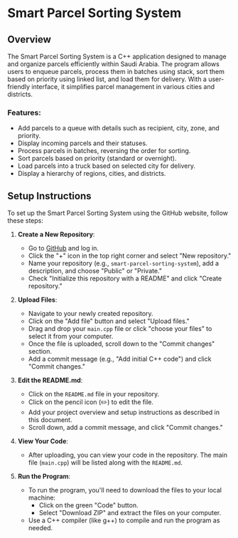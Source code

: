 # Smart Parcel Sorting System

## Overview
The Smart Parcel Sorting System is a C++ application designed to manage and organize parcels efficiently within Saudi Arabia. The program allows users to enqueue parcels, process them in batches using stack, sort them based on priority using linked list, and load them for delivery. With a user-friendly interface, it simplifies parcel management in various cities and districts.

### Features:
- Add parcels to a queue with details such as recipient, city, zone, and priority.
- Display incoming parcels and their statuses.
- Process parcels in batches, reversing the order for sorting.
- Sort parcels based on priority (standard or overnight).
- Load parcels into a truck based on selected city for delivery.
- Display a hierarchy of regions, cities, and districts.

## Setup Instructions

To set up the Smart Parcel Sorting System using the GitHub website, follow these steps:

1. **Create a New Repository**:
   - Go to [GitHub](https://github.com) and log in.
   - Click the "+" icon in the top right corner and select "New repository."
   - Name your repository (e.g., `smart-parcel-sorting-system`), add a description, and choose "Public" or "Private."
   - Check "Initialize this repository with a README" and click "Create repository."

2. **Upload Files**:
   - Navigate to your newly created repository.
   - Click on the "Add file" button and select "Upload files."
   - Drag and drop your `main.cpp` file or click "choose your files" to select it from your computer.
   - Once the file is uploaded, scroll down to the "Commit changes" section.
   - Add a commit message (e.g., "Add initial C++ code") and click "Commit changes."

3. **Edit the README.md**:
   - Click on the `README.md` file in your repository.
   - Click on the pencil icon (✏️) to edit the file.
   - Add your project overview and setup instructions as described in this document.
   - Scroll down, add a commit message, and click "Commit changes."

4. **View Your Code**:
   - After uploading, you can view your code in the repository. The main file (`main.cpp`) will be listed along with the `README.md`.

5. **Run the Program**:
   - To run the program, you'll need to download the files to your local machine:
     - Click on the green "Code" button.
     - Select "Download ZIP" and extract the files on your computer.
   - Use a C++ compiler (like g++) to compile and run the program as needed.

